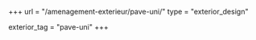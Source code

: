 +++
url = "/amenagement-exterieur/pave-uni/"
type = "exterior_design"

exterior_tag = "pave-uni"
+++
